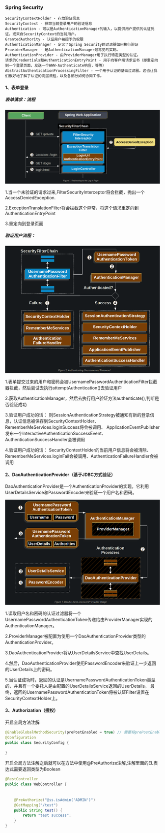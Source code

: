 ### Spring Security
    SecurityContextHolder - 存放验证信息
    SecurityContext - 获取当前登录用户的验证信息
    Authentication - 可以是AuthenticationManager的输入，以提供用户提供的认证凭证，或来自SecurityContext的当前用户。
    GrantedAuthority - 认证用户被授予的权限
    AuthenticationManager - 定义了Spring Security的过滤器如何执行验证
    ProviderManager - 是AuthenticationManager最常见的实现。
    AuthenticationProvider - 由ProviderManager用于执行特定类型的认证。
    请求的Credentials和AuthenticationEntryPoint - 用于向客户端请求证书（即重定向到一个登录页面，发送一个WWW-Authenticate响应，等等）
    AbstractAuthenticationProcessingFilter - 一个用于认证的基础过滤器。这也让我们很好地了解了认证的高层流程，以及各部分如何协同工作。


#### 1、表单登录

##### 表单请求：流程

![img.png](img.png)

1.当一个未验证的请求过来,FilterSecurityInterceptor将会拦截，抛出一个AccessDeniedException.

2.ExceptionTranslationFilter将会拦截这个异常，将这个请求重定向到AuthenticationEntryPoint

3.重定向到登录页面

##### 验证用户流程：

![img_1.png](img_1.png)

1.表单提交过来的用户和密码会被UsernamePasswordAuthenticationFilter拦截器拦截，然后尝试去执行attemptAuthentication()去验证用户

2.获取AuthenticationManager，然后去执行用户验证方法authenticate(),判断是否验证成功

3.验证用户成功的话：
则SessionAuthenticationStrategy被通知有新的登录信息，认证信息被保存到SecurityContextHolder、RememberMeServices.loginSuccess将会被调用、
ApplicationEventPublisher发布一个InteractiveAuthenticationSuccessEvent、AuthenticationSuccessHandler会被调用

4.验证用户成功的话：
SecurityContextHolder的当前用户信息将会被清除、RememberMeServices.loginFail会被调用、AuthenticationFailureHandler会被调用


#### 2、DaoAuthenticationProvider（基于JDBC方式验证）

DaoAuthenticationProvider是一个AuthenticationProvider的实现，它利用UserDetailsService和PasswordEncoder来验证一个用户名和密码。

![img_2.png](img_2.png)

1.读取用户名和密码的认证过滤器将一个UsernamePasswordAuthenticationToken传递给由ProviderManager实现的AuthenticationManager。

2.ProviderManager被配置为使用一个DaoAuthenticationProvider类型的AuthenticationProvider。

3.DaoAuthenticationProvider将从UserDetailsService中查找UserDetails。

4.然后，DaoAuthenticationProvider使用PasswordEncoder来验证上一步返回的UserDetails上的密码。

5.当认证成功时，返回的认证是UsernamePasswordAuthenticationToken类型的，并且有一个委托人是由配置的UserDetailsService返回的UserDetails。
最终，返回的UsernamePasswordAuthenticationToken将被认证Filter设置在SecurityContextHolder上。


#### 3、Authorization（授权）

开启全局方法注解
```java
@EnableGlobalMethodSecurity(prePostEnabled = true) // 需要将prePostEnable的值设置为true
@Configuration
public class SecurityConfig {
    
}
```

开启全局方法注解之后就可以在方法中使用@PreAuthorize注解,注解里面的EL表达式需要返回类型为Boolean
```java
@RestController
public class WebController {


    @PreAuthorize("@ss.isAdmin('ADMIN')")
    @GetMapping("/test")
    public String test() {
        return "test success";
    }
}
```